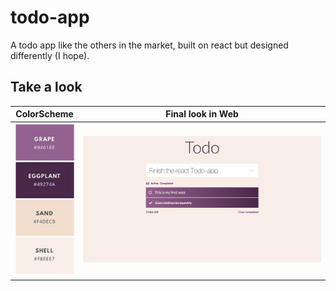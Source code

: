# todo-app
A todo app like the others in the market, built on react but designed differently (I hope).


## Take a look

ColorScheme                |  Final look in Web
:-------------------------:|:-------------------------:
<img src="./public/screenshots/color_scheme.png" width="100">  |  ![Screenshot in web](./public/screenshots/web_screen.png)

